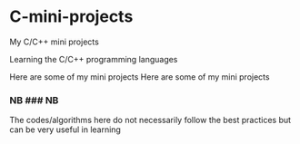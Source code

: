 # C-mini-projects
My C/C++ mini projects

Learning the C/C++ programming languages


Here are some of my mini projects	Here are some of my mini projects


### NB	### NB
The codes/algorithms here do not necessarily follow the best practices but can be very useful in learning
